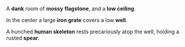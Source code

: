 A **dank** room of **mossy** **flagstone**, and a **low ceiling**. 

In the center a large **iron grate** covers a low **well**.

A hunched **human skeleton** rests precariously atop the well, holding a rusted **spear**.
